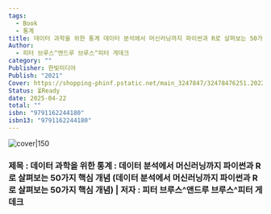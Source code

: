 ```yaml
---
tags:
  - Book
  - 통계
title: 데이터 과학을 위한 통계 데이터 분석에서 머신러닝까지 파이썬과 R로 살펴보는 50가지 핵심 개념
Author:
  - 피터 브루스^앤드루 브루스^피터 게데크
category: ""
Publisher: 한빛미디어
Publish: "2021"
Cover: https://shopping-phinf.pstatic.net/main_3247847/32478476251.20221227203030.jpg
Status: ⏳Ready
date: 2025-04-22
total: ""
isbn: "9791162244180"
isbn13: "9791162244180"
---
```


![cover|150](https://shopping-phinf.pstatic.net/main_3247847/32478476251.20221227203030.jpg)
### 제목 : 데이터 과학을 위한 통계 : 데이터 분석에서 머신러닝까지 파이썬과 R로 살펴보는 50가지 핵심 개념 (데이터 분석에서 머신러닝까지 파이썬과 R로 살펴보는 50가지 핵심 개념)    | 저자 : 피터 브루스^앤드루 브루스^피터 게데크


